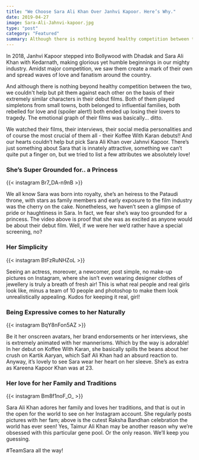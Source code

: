 ```yaml
---
title: "We Choose Sara Ali Khan Over Janhvi Kapoor. Here’s Why."
date: 2019-04-27
image: Sara-Ali-Jahnvi-kapoor.jpg
type: "post"
category: "Featured"
summary: Although there is nothing beyond healthy competition between the two, we couldn't help but pit them against each other on the basis of their debut films.
---
```


In 2018, Janhvi Kapoor stepped into Bollywood with Dhadak and Sara Ali Khan with Kedarnath, making glorious yet humble beginnings in our mighty industry. Amidst major competition, we saw them create a mark of their own and spread waves of love and fanatism around the country.

And although there is nothing beyond healthy competition between the two, we couldn't help but pit them against each other on the basis of their extremely similar characters in their debut films. Both of them played simpletons from small towns, both belonged to influential families, both rebelled for love and (spoiler alert!) both ended up losing their lovers to tragedy. The emotional graph of their films was basically... ditto.

We watched their films, their interviews, their social media personalities and of course the most crucial of them all - their Koffee With Karan debuts!! And our hearts couldn’t help but pick Sara Ali Khan over Jahnvi Kapoor. There’s just something about Sara that is innately attractive, something we can’t quite put a finger on, but we tried to list a few attributes we absolutely love!

<h3>She’s Super Grounded for.. a Princess</h3>

{{< instagram Br7_DA-n9nB >}}

We all know Sara was born into royalty, she’s an heiress to the Pataudi throne, with stars as family members and early exposure to the film industry was the cherry on the cake. Nonetheless, we haven’t seen a glimpse of pride or haughtiness in Sara. In fact, we fear she’s way too grounded for a princess. The video above is proof that she was as excited as anyone would be about their debut film. Well, if we were her we’d rather have a special screening, no?

<h3>Her Simplicity</h3>

{{< instagram BtFzRuNHZoL >}}

Seeing an actress, moreover, a newcomer, post simple, no make-up pictures on Instagram, where she isn’t even wearing designer clothes of jewellery is truly a breath of fresh air! This is what real people and real girls look like, minus a team of 10 people and photoshop to make them look unrealistically appealing. Kudos for keeping it real, girl!

<h3>Being Expressive comes to her Naturally</h3>

{{< instagram BqY8nFon5AZ >}}

Be it her onscreen avatars, her brand endorsements or her interviews, she is extremely animated with her mannerisms. Which by the way is adorable! In her debut on Koffee With Karan, she basically spills the beans about her crush on Kartik Aaryan, which Saif Ali Khan had an absurd reaction to. Anyway, it’s lovely to see Sara wear her heart on her sleeve. She’s as extra as Kareena Kapoor Khan was at 23.

<h3>Her love for her Family and Traditions</h3>

{{< instagram Bm8f1noF_O_ >}}

Sara Ali Khan adores her family and loves her traditions, and that is out in the open for the world to see on her Instagram account. She regularly posts pictures with her fam; above is the cutest Raksha Bandhan celebration the world has ever seen! Yes, Taimur Ali Khan may be another reason why we’re obsessed with this particular gene pool. Or the only reason. We’ll keep you guessing.

#TeamSara all the way!
